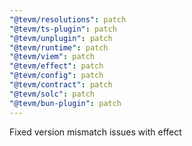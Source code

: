 ```yaml
---
"@tevm/resolutions": patch
"@tevm/ts-plugin": patch
"@tevm/unplugin": patch
"@tevm/runtime": patch
"@tevm/viem": patch
"@tevm/effect": patch
"@tevm/config": patch
"@tevm/contract": patch
"@tevm/solc": patch
"@tevm/bun-plugin": patch
---
```


Fixed version mismatch issues with effect
